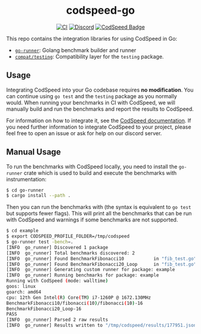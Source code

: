 <div align="center">
<h1>codspeed-go</h1>

[![CI](https://github.com/CodSpeedHQ/codspeed-go/actions/workflows/ci.yml/badge.svg?branch=main)](https://github.com/CodSpeedHQ/codspeed-go/actions/workflows/ci.yml)
[![Discord](https://img.shields.io/badge/chat%20on-discord-7289da.svg)](https://discord.com/invite/MxpaCfKSqF)
[![CodSpeed Badge](https://img.shields.io/endpoint?url=https://codspeed.io/badge.json)](https://codspeed.io/CodSpeedHQ/codspeed-go)

</div>

This repo contains the integration libraries for using CodSpeed in Go:

- [`go-runner`](./go-runner/): Golang benchmark builder and runner
- [`compat/testing`](./compat/testing/): Compatibility layer for the `testing` package.

## Usage

Integrating CodSpeed into your Go codebase requires **no modification**. You can continue using `go test` and the `testing` package as you normally would. When running your benchmarks in CI with CodSpeed, we will manually build and run the benchmarks and report the results to CodSpeed.

For information on how to integrate it, see the [CodSpeed documentation](https://codspeed.io/docs/benchmarks/go). If you need further information to integrate CodSpeed to your project, please feel free to open an issue or ask for help on our discord server.


## Manual Usage

To run the benchmarks with CodSpeed locally, you need to install the `go-runner` crate which is used to build and execute the benchmarks with instrumentation:
```bash
$ cd go-runner
$ cargo install --path .
```

Then you can run the benchmarks with (the syntax is equivalent to `go test` but supports fewer flags). This will print all the benchmarks that can be run with CodSpeed and warnings if some benchmarks are not supported.
```bash
$ cd example
$ export CODSPEED_PROFILE_FOLDER=/tmp/codspeed
$ go-runner test -bench=.
[INFO  go_runner] Discovered 1 package
[INFO  go_runner] Total benchmarks discovered: 2
[INFO  go_runner] Found BenchmarkFibonacci10           in "fib_test.go"
[INFO  go_runner] Found BenchmarkFibonacci20_Loop      in "fib_test.go"
[INFO  go_runner] Generating custom runner for package: example
[INFO  go_runner] Running benchmarks for package: example
Running with CodSpeed (mode: walltime)
goos: linux
goarch: amd64
cpu: 12th Gen Intel(R) Core(TM) i7-1260P @ 1672.130MHz
BenchmarkFibonacci10/fibonacci(10)/fibonacci(10)-16                    1              1523 ns/op
BenchmarkFibonacci20_Loop-16                                           1             31373 ns/op
PASS
[INFO  go_runner] Parsed 2 raw results
[INFO  go_runner] Results written to "/tmp/codspeed/results/177951.json"
```
